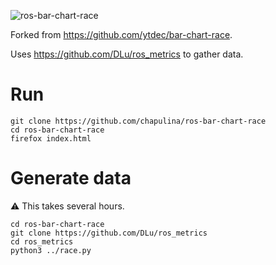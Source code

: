 ![ros-bar-chart-race](race.gif)

Forked from https://github.com/ytdec/bar-chart-race.

Uses https://github.com/DLu/ros_metrics to gather data.

# Run

~~~
git clone https://github.com/chapulina/ros-bar-chart-race
cd ros-bar-chart-race
firefox index.html
~~~

# Generate data

:warning: This takes several hours.

~~~
cd ros-bar-chart-race
git clone https://github.com/DLu/ros_metrics
cd ros_metrics
python3 ../race.py
~~~
